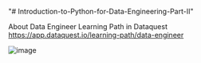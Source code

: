 "# Introduction-to-Python-for-Data-Engineering-Part-II" 

About Data Engineer Learning Path in Dataquest https://app.dataquest.io/learning-path/data-engineer

![image](https://user-images.githubusercontent.com/29576337/213865831-fb605273-8c91-41c4-8b52-1566b5bac8de.png)

